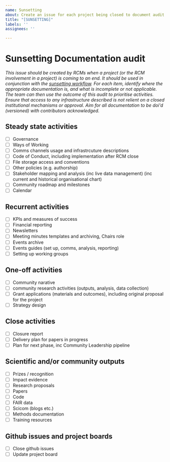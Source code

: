 ```yaml
---
name: Sunsetting
about: Create an issue for each project being closed to document audit and close activities
title: "[SUNSETTING]"
labels: ''
assignees: ''

---
```


<!-- This template is based on The [Open Research Community Management Team Sunsetting Checklist](https://github.com/alan-turing-institute/open-research-community-management/blob/main/.github/ISSUE_TEMPLATE/SUNSETTING.md) -->

# Sunsetting Documentation audit

*This issue should be created by RCMs when a project (or the RCM involvement in a project) is coming to an end. It should be used in conjunction with the [sunsetting workflow](~/assets/RCM-sunsetting.drawio.pdf). For each item, identify where the appropriate documentation is, and what is incomplete or not applicable. The team can then use the outcome of this audit to prioritise activities. Ensure that access to any infrastructure described is not relient on a closed institutional mechanisms or approval. Aim for all documentation to be doi'd (versioned) with contributors acknowledged.*

## Steady state activities
- [ ] Governance
- [ ] Ways of Working
- [ ] Comms channels usage and infrastrcuture descriptions
- [ ] Code of Conduct, including implementation after RCM close
- [ ] File storage access and conventions
- [ ] Other policies (e.g. authorship)
- [ ] Stakeholder mapping and analysis (inc live data management) (inc current and historical organisational chart)
- [ ] Community roadmap and milestones
- [ ] Calendar

## Recurrent activities
- [ ] KPIs and measures of success
- [ ] Financial reporting
- [ ] Newsletters
- [ ] Meeting minutes templates and archiving, Chairs role
- [ ] Events archive
- [ ] Events guides (set up, comms, analysis, reporting)
- [ ] Setting up working groups

## One-off activities
- [ ] Community narative
- [ ] community research activities (outputs, analysis, data collection)
- [ ] Grant applications (materials and outcomes), including original proposal for the project
- [ ] Strategy design

## Close activities
- [ ] Closure report
- [ ] Delivery plan for papers in progress
- [ ] Plan for next phase, inc Community Leadership pipeline

## Scientific and/or community outputs
- [ ] Prizes / recognition
- [ ] Impact evidence
- [ ] Research proposals
- [ ] Papers
- [ ] Code
- [ ] FAIR data
- [ ] Scicom (blogs etc.)
- [ ] Methods documentation
- [ ] Training resources

## Github issues and project boards
- [ ] Close github issues
- [ ] Update project board
